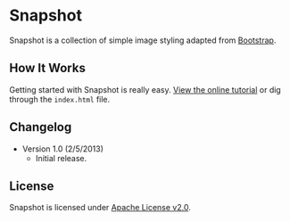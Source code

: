 # Snapshot
Snapshot is a collection of simple image styling adapted from [Bootstrap](http://getbootstrap.com).

## How It Works
Getting started with Snapshot is really easy. [View the online tutorial](http://cferdinandi.github.com/snapshot/) or dig through the `index.html` file.

## Changelog
* Version 1.0 (2/5/2013)
  * Initial release.

## License
Snapshot is licensed under [Apache License v2.0](http://www.apache.org/licenses/LICENSE-2.0).
